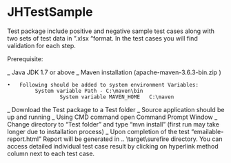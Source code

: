 # JHTestSample

Test package include positive and negative sample test cases along with two sets of test data in ”.xlsx “format.
In the test cases  you will find validation for each step.

Prerequisite:

_ Java JDK 1.7 or above
_ Maven installation (apache-maven-3.6.3-bin.zip )

	•	Following should be added to system environment Variables:
			 System variable Path -	C:\maven\bin
              		 System variable MAVEN_HOME   C:\maven


 _ Download the Test package to a Test folder 
 _ Source application should be up and running
 _ Using CMD command open Command Prompt Window
 _ Change directory to “Test folder” and type “mvn install” (first run may take longer due to installation process)
 _ Upon completion of the test “emailable-report.html” Report will be generated in .. \target\surefire
    directory. You can  access detailed individual test case result by clicking on hyperlink method column next to each test case.

